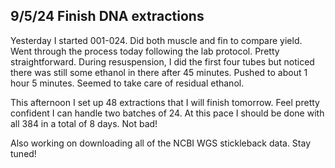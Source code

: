 ## 9/5/24 Finish DNA extractions

Yesterday I started 001-024. Did both muscle and fin to compare yield. Went through the process today following the lab protocol. Pretty straightforward. During resuspension, I did the first four 
tubes but noticed there was still some ethanol in there after 45 minutes. Pushed to about 1 hour 5 minutes. Seemed to take care of residual ethanol. 

This afternoon I set up 48 extractions that I will finish tomorrow. Feel pretty confident I can handle two batches of 24. At this pace I should be done with all 384 in a total of 8 days. Not bad!

Also working on downloading all of the NCBI WGS stickleback data. Stay tuned!
